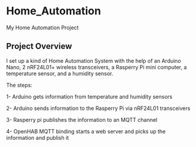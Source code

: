 # Home_Automation
My Home Automation Project

## Project Overview
I set up a kind of Home Automation System with the help of an Arduino Nano, 2 nRF24L01+ wireless transceivers, a Rasperry Pi mini computer, a temperature sensor, and a humidity sensor.

The steps:

1- Arduino gets information from temperature and humidity sensors

2- Arduino sends information to the Rasperry Pi via nRF24L01 transceivers

3- Rasperry pi publishes the information to an MQTT channel

4- OpenHAB MQTT binding starts a web server and picks up the information and publish it
